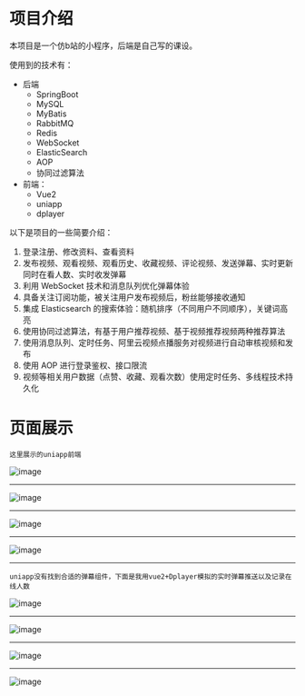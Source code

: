 # 项目介绍

本项目是一个仿b站的小程序，后端是自己写的课设。

使用到的技术有：
* 后端
  * SpringBoot
  * MySQL
  * MyBatis
  * RabbitMQ
  * Redis
  * WebSocket
  * ElasticSearch
  * AOP
  * 协同过滤算法
* 前端：
  * Vue2
  * uniapp
  * dplayer

以下是项目的一些简要介绍：
1. 登录注册、修改资料、查看资料
2. 发布视频、观看视频、观看历史、收藏视频、评论视频、发送弹幕、实时更新同时在看人数、实时收发弹幕
3. 利用 WebSocket 技术和消息队列优化弹幕体验
4. 具备关注订阅功能，被关注用户发布视频后，粉丝能够接收通知
5. 集成 Elasticsearch 的搜索体验：随机排序（不同用户不同顺序），关键词高亮
6. 使用协同过滤算法，有基于用户推荐视频、基于视频推荐视频两种推荐算法
7. 使用消息队列、定时任务、阿里云视频点播服务对视频进行自动审核视频和发布
8. 使用 AOP 进行登录鉴权、接口限流
9. 视频等相关用户数据（点赞、收藏、观看次数）使用定时任务、多线程技术持久化

# 页面展示

```text
这里展示的uniapp前端
```
![image](https://github.com/heshixing/hbbili/assets/102710734/71d53149-97cc-4cbc-8157-384ec0717c1a)

***

![image](https://github.com/heshixing/hbbili/assets/102710734/a7f6a1f6-3ad4-4634-8fd0-895ae933de42)


***

![image](https://github.com/heshixing/hbbili/assets/102710734/a0004210-415f-40db-97e7-0d15fe0ce2c0)


***

![image](https://github.com/heshixing/hbbili/assets/102710734/2e1b1c69-6ecf-4857-8ba8-9f9b49c972ae)


***
```text
uniapp没有找到合适的弹幕组件，下面是我用vue2+Dplayer模拟的实时弹幕推送以及记录在线人数
```

![image](https://github.com/heshixing/hbbili/assets/102710734/49a0ea26-264d-483a-995c-24a01dbd6152)


***

![image](https://github.com/heshixing/hbbili/assets/102710734/183ee35d-f2b1-4c94-9647-8cac8e68a0ab)


***

![image](https://github.com/heshixing/hbbili/assets/102710734/e3c8cd91-32a7-4a05-a1d4-1b39aba307ea)


***
![image](https://github.com/heshixing/hbbili/assets/102710734/4d6df7c4-91a4-4a71-8d0d-e21e90d64fb4)

